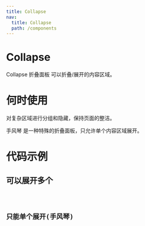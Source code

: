```yaml
---
title: Collapse
nav:
  title: Collapse
  path: /components
---
```


# Collapse

Collapse 折叠面板
可以折叠/展开的内容区域。

# 何时使用

对复杂区域进行分组和隐藏，保持页面的整洁。

手风琴 是一种特殊的折叠面板，只允许单个内容区域展开。

# 代码示例

## 可以展开多个

<code src="./demos/basic.tsx" />

## 只能单个展开(手风琴)

<code src="./demos/single.tsx" />

<API src="./Collapse.tsx" />
<API src="./CollapseItem.tsx" />
